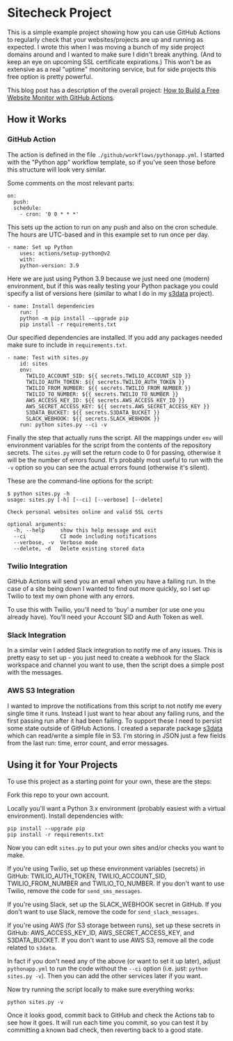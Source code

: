 # Sitecheck Project

This is a simple example project showing how you can use GitHub Actions to regularly check that your websites/projects are up and running as expected. I wrote this when I was moving a bunch of my side project domains around and I wanted to make sure I didn't break anything. (And to keep an eye on upcoming SSL certificate expirations.) This won't be as extensive as a real "uptime" monitoring service, but for side projects this free option is pretty powerful.

This blog post has a description of the overall project: [How to Build a Free Website Monitor with GitHub Actions](http://www.cantoni.org/2019/12/12/free-website-monitor-github-actions).

## How it Works

### GitHub Action

The action is defined in the file `./github/workflows/pythonapp.yml`. I started with the "Python app" workflow template, so if you've seen those before this structure will look very similar.

Some comments on the most relevant parts:

```
on:
  push:
  schedule:
    - cron: '0 0 * * *'
```

This sets up the action to run on any push and also on the cron schedule. The hours are UTC-based and in this example set to run once per day.

```
- name: Set up Python
    uses: actions/setup-python@v2
    with:
    python-version: 3.9
```

Here we are just using Python 3.9 because we just need one (modern) environment, but if this was really testing your Python package you could specify a list of versions here (similar to what I do in my [s3data](https://github.com/bcantoni/s3data) project).

```
- name: Install dependencies
    run: |
    python -m pip install --upgrade pip
    pip install -r requirements.txt
```

Our specified dependencies are installed. If you add any packages needed make sure to include in `requirements.txt`.

```
- name: Test with sites.py
    id: sites
    env:
      TWILIO_ACCOUNT_SID: ${{ secrets.TWILIO_ACCOUNT_SID }}
      TWILIO_AUTH_TOKEN: ${{ secrets.TWILIO_AUTH_TOKEN }}
      TWILIO_FROM_NUMBER: ${{ secrets.TWILIO_FROM_NUMBER }}
      TWILIO_TO_NUMBER: ${{ secrets.TWILIO_TO_NUMBER }}
      AWS_ACCESS_KEY_ID: ${{ secrets.AWS_ACCESS_KEY_ID }}
      AWS_SECRET_ACCESS_KEY: ${{ secrets.AWS_SECRET_ACCESS_KEY }}
      S3DATA_BUCKET: ${{ secrets.S3DATA_BUCKET }}
      SLACK_WEBHOOK: ${{ secrets.SLACK_WEBHOOK }}
    run: python sites.py --ci -v
```

Finally the step that actually runs the script. All the mappings under `env` will environment variables for the script from the contents of the repository secrets. The `sites.py` will set the return code to 0 for passing, otherwise it will be the number of errors found. It's probably most useful to run with the `-v` option so you can see the actual errors found (otherwise it's silent).

These are the command-line options for the script:

```
$ python sites.py -h
usage: sites.py [-h] [--ci] [--verbose] [--delete]

Check personal websites online and valid SSL certs

optional arguments:
  -h, --help     show this help message and exit
  --ci           CI mode including notifications
  --verbose, -v  Verbose mode
  --delete, -d   Delete existing stored data
```

### Twilio Integration

GitHub Actions will send you an email when you have a failing run. In the case of a site being down I wanted to find out more quickly, so I set up Twilio to text my own phone with any errors.

To use this with Twilio, you'll need to 'buy' a number (or use one you already have). You'll need your Account SID and Auth Token as well.

### Slack Integration

In a similar vein I added Slack integration to notify me of any issues. This is pretty easy to set up - you just need to create a webhook for the Slack workspace and channel you want to use, then the script does a simple post with the messages.

### AWS S3 Integration

I wanted to improve the notifications from this script to not notify me every single time it runs. Instead I just want to hear about any failing runs, and the first passing run after it had been failing. To support these I need to persist some state outside of GitHub Actions. I created a separate package [s3data](https://github.com/bcantoni/s3data) which can read/write a simple file in S3. I'm storing in JSON just a few fields from the last run: time, error count, and error messages.

## Using it for Your Projects

To use this project as a starting point for your own, these are the steps:

Fork this repo to your own account.

Locally you'll want a Python 3.x environment (probably easiest with a virtual environment). Install dependencies with:

    pip install --upgrade pip
    pip install -r requirements.txt

Now you can edit `sites.py` to put your own sites and/or checks you want to make.

If you're using Twilio, set up these environment variables (secrets) in GitHub: TWILIO_AUTH_TOKEN, TWILIO_ACCOUNT_SID, TWILIO_FROM_NUMBER and TWILIO_TO_NUMBER. If you don't want to use Twilio, remove the code for `send_sms_messages`.

If you're using Slack, set up the SLACK_WEBHOOK secret in GitHub. If you don't want to use Slack, remove the code for `send_slack_messages`. 

If you're using AWS (for S3 storage between runs), set up these secrets in GitHub: AWS_ACCESS_KEY_ID, AWS_SECRET_ACCESS_KEY, and S3DATA_BUCKET. If you don't want to use AWS S3, remove all the code related to `s3data`.

In fact if you don't need any of the above (or want to set it up later), adjust `pythonapp.yml` to run the code without the `--ci` option (i.e. just: `python sites.py -v`). Then you can add the other services later if you want.

Now try running the script locally to make sure everything works:

    python sites.py -v

Once it looks good, commit back to GitHub and check the Actions tab to see how it goes. It will run each time you commit, so you can test it by committing a known bad check, then reverting back to a good state.
